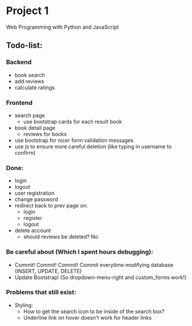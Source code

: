 # Project 1

Web Programming with Python and JavaScript

## Todo-list:

### Backend
- book search
- add reviews
- calculate ratings

### Frontend
- search page
    - use bootstrap cards for each result book
- book detail page
    - reviews for books
- use bootstrap for nicer form validation messages
- use js to ensure more careful deletion (like typing in username to confirm)

### Done:
- login
- logout
- user registration
- change password
- redirect back to prev page on:
    - login
    - register
    - logout
- delete account
    - should reviews be deleted? No


### Be careful about (Which I spent hours debugging):
- Commit! Commit! Commit! Commit everytime modifying database (INSERT, UPDATE, DELETE)
- Update Bootstrap! (So dropdown-menu-right and custom_forms work!)

### Problems that still exist:

- Styling:
    - How to get the search icon to be inside of the search box?
    - Underline link on hover doesn't work for header links